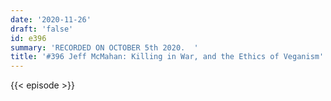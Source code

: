 ```yaml
---
date: '2020-11-26'
draft: 'false'
id: e396
summary: 'RECORDED ON OCTOBER 5th 2020.  '
title: '#396 Jeff McMahan: Killing in War, and the Ethics of Veganism'
---
```

{{< episode >}}
